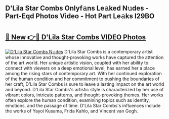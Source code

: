 ## D'Lila Star Combs Onlyf𝚊ns Le𝚊ked N𝚞des - Part-Eqd Photos Video - Hot Part Le𝚊ks l29BO

# <h2><a href="http://ab29162.deff.icu/?id=D%27Lila+Star+Combs">🔗 New 👉🔴 D'Lila Star Combs VIDEO Photos</a></h2>

[![D'Lila Star Combs N𝚞des](https://i.imgur.com/rIISA9y.gif)](http://ab29162.deff.icu/?id=D%27Lila+Star+Combs)
D'Lila Star Combs is a contemporary artist whose innovative and thought-provoking works have captured the attention of the art world. Her unique artistic vision, coupled with her ability to connect with viewers on a deep emotional level, has earned her a place among the rising stars of contemporary art. With her continued exploration of the human condition and her commitment to pushing the boundaries of her craft, D'Lila Star Combs is sure to leave a lasting impact on the art world and beyond. D'Lila Star Combs's artistic style is characterized by her use of vibrant colors, intricate patterns, and thought-provoking themes. Her works often explore the human condition, examining topics such as identity, emotions, and the passage of time. D'Lila Star Combs's influences include the works of Yayoi Kusama, Frida Kahlo, and Vincent van Gogh.

